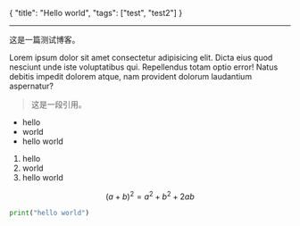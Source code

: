 {
  "title": "Hello world",
  "tags": ["test", "test2"]
}

---

这是一篇测试博客。

Lorem ipsum dolor sit amet consectetur adipisicing elit. Dicta eius quod nesciunt unde iste voluptatibus qui. Repellendus totam optio error! Natus debitis impedit dolorem atque, nam provident dolorum laudantium aspernatur?

> 这是一段引用。

- hello
- world
- hello world

1. hello
2. world
3. hello world

$$
(a+b)^2=a^2+b^2+2ab
$$

```python
print("hello world")
```